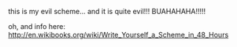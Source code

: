 this is my evil scheme...  and it is quite evil!!! BUAHAHAHA!!!!!

oh, and info here:
http://en.wikibooks.org/wiki/Write_Yourself_a_Scheme_in_48_Hours